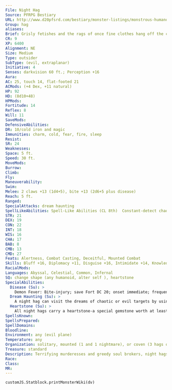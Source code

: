 ```yaml
---
File: Night Hag
Source: PFRPG Bestiary
URL: http://www.d20pfsrd.com/bestiary/monster-listings/monstrous-humanoids/hag/night-hag
Group: hag
aliases: 
Brief: Grisly fetishes and the rags of once fine clothes hang off the corpsethin frame of this horrifying, sharp-fanged crone.
CR: 9
XP: 6400
Alignment: NE
Size: Medium
Type: outsider
SubType: (evil, extraplanar)
Initiative: 4
Senses: darkvision 60 ft.; Perception +16
Aura: 
AC: 25, touch 14, flat-footed 21
ACMods: (+4 Dex, +11 natural)
HP: 92
HD: (8d10+48)
HPMods: 
Fortitude: 14
Reflex: 8
Will: 11
SaveMods: 
DefensiveAbilities: 
DR: 10/cold iron and magic
Immunities: charm, cold, fear, fire, sleep
Resist: 
SR: 24
Weaknesses: 
Space: 5 ft.
Speed: 30 ft.
MoveMods: 
Burrow: 
Climb: 
Fly: 
Maneuverability: 
Swim: 
Melee: 2 claws +13 (1d4+5), bite +13 (2d6+5 plus disease)
Reach: 5 ft.
Ranged: 
SpecialAttacks: dream haunting
SpellLikeAbilities: Spell-Like Abilities (CL 8th)  Constant-detect chaos, detect evil, detect good, detect law, detect magic At will-deep slumber (DC 16), invisibility, magic missile, ray of enfeeblement (DC 14)  At will (with heartstone)-etherealness, soul bind
STR: 21
DEX: 19
CON: 22
INT: 18
WIS: 16
CHA: 17
BAB: 8
CMB: 13
CMD: 27
Feats: Alertness, Combat Casting, Deceitful, Mounted Combat
Skills: Bluff +16, Diplomacy +11, Disguise +16, Intimidate +14, Knowledge (arcana) +12, Knowledge (planes) +15, Perception +16, Ride +15, Sense Motive +16, Spellcraft +15
RacialMods: 
Languages: Abyssal, Celestial, Common, Infernal
SQ: change shape (any humanoid, alter self ), heartstone
SpecialAbilities:
  Disease (Su): >
    Demon Fever: Bite-injury; save Fort DC 20; onset immediate; frequency 1/day; effect 1d6 Con damage (target must save a 2nd time or 1 point of the damage is drain instead); cure 2 consecutive saves. The save DC is Constitution-based.
  Dream Haunting (Su): >
    A night hag can visit the dreams of chaotic or evil targets by using a special periapt known as a heartstone to become ethereal, then hovering over the creature. Once it does so, it rides on the victim's back until dawn. The sleeper suffers tormenting dreams and takes 1 point of Constitution drain upon awakening. Only another ethereal being can stop these nocturnal intrusions by confronting and defeating the night hag.
  Heartstone (Su): >
    All night hags carry a heartstone-a special gemstone worth at least 1,800 gp that is worn as a periapt.  A heartstone's magic is fueled by the hag's spirit and proximity-once separated from its owner (or upon the hag's death), a heartstone retains its magic for only 24 hours before becoming a nonmagical gem again. The heartstone instantly cures any disease contracted by the holder. In addition, a heartstone provides a +2 resistance bonus on all saving throws (this bonus is included in the statistics block above). A night hag that loses this charm can no longer use etherealness or soul bind until it finds a replacement gemstone.
SpellsKnown: 
SpellsPrepared: 
SpellDomains: 
Bloodline: 
Environment: any (evil plane)
Temperature: any
Organization: solitary, mounted (1 and 1 nightmare), or coven (3 hags of any type)
Treasure: standard
Description: Terrifying murderesses and greedy soul brokers, night hags prey upon mortals while they're most vulnerable.  Preferring to kill their prey slowly, haunting their dreams night after night, these hags trap the tormented souls of their victims within dark gems so they might be sold in the infernal markets of the outer planes. Night hags vary widely in appearance, standing between 5-1/2 and 7 feet tall, and weighing from 150 to 300 pounds.
Race: 
Class: 
MR: 
---
```

```dataviewjs
customJS.Statblock.printMonsterWiki(dv)
```
